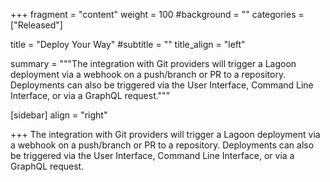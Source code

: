 +++
fragment = "content"
weight = 100
#background = ""
categories = ["Released"]

title = "Deploy Your Way"
#subtitle = ""
title_align = "left"

summary = """The integration with Git providers will trigger a Lagoon deployment via a webhook on a push/branch or PR to a repository. Deployments can also be triggered via the User Interface, Command Line Interface, or via a GraphQL request."""

[sidebar]
  align = "right"

+++
The integration with Git providers will trigger a Lagoon deployment via a webhook on a push/branch or PR to a repository. Deployments can also be triggered via the User Interface, Command Line Interface, or via a GraphQL request.
